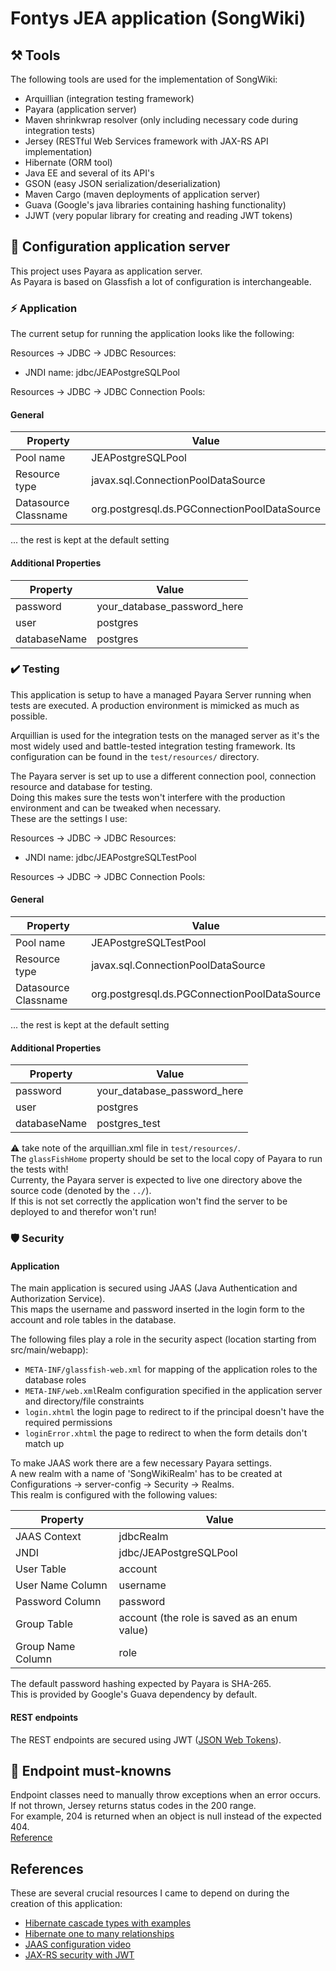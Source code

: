 # Fontys JEA application (SongWiki)

## :hammer_and_pick: Tools
The following tools are used for the implementation of SongWiki:

- Arquillian (integration testing framework)
- Payara (application server)
- Maven shrinkwrap resolver (only including necessary code during integration tests)
- Jersey (RESTful Web Services framework with JAX-RS API implementation)
- Hibernate (ORM tool)
- Java EE and several of its API's
- GSON (easy JSON serialization/deserialization)
- Maven Cargo (maven deployments of application server)
- Guava (Google's java libraries containing hashing functionality)
- JJWT (very popular library for creating and reading JWT tokens)

## :wrench: Configuration application server
This project uses Payara as application server.  
As Payara is based on Glassfish a lot of configuration is interchangeable.

### :zap: Application
The current setup for running the application looks like the following:

Resources -> JDBC -> JDBC Resources:
* JNDI name: jdbc/JEAPostgreSQLPool

Resources -> JDBC -> JDBC Connection Pools:
#### General
| Property             | Value                                        |
|----------------------|----------------------------------------------|
| Pool name            | JEAPostgreSQLPool                            |
| Resource type        | javax.sql.ConnectionPoolDataSource           |
| Datasource Classname | org.postgresql.ds.PGConnectionPoolDataSource |

... the rest is kept at the default setting
    
#### Additional Properties
| Property     | Value                       |
|--------------|-----------------------------|
| password     | your_database_password_here |
| user         | postgres                    |
| databaseName | postgres                    |

### :heavy_check_mark: Testing
This application is setup to have a managed Payara Server running when tests are executed.
A production environment is mimicked as much as possible.

Arquillian is used for the integration tests on the managed server as it's the most widely used and battle-tested 
integration testing framework. Its configuration can be found in the `test/resources/` directory.

The Payara server is set up to use a different connection pool, connection resource and database for testing.  
Doing this makes sure the tests won't interfere with the production environment and can be tweaked when necessary.  
These are the settings I use:

Resources -> JDBC -> JDBC Resources:
* JNDI name: jdbc/JEAPostgreSQLTestPool

Resources -> JDBC -> JDBC Connection Pools:
#### General
| Property             | Value                                        |
|----------------------|----------------------------------------------|
| Pool name            | JEAPostgreSQLTestPool                        |
| Resource type        | javax.sql.ConnectionPoolDataSource           |
| Datasource Classname | org.postgresql.ds.PGConnectionPoolDataSource |

... the rest is kept at the default setting
    
#### Additional Properties
| Property     | Value                       |
|--------------|-----------------------------|
| password     | your_database_password_here |
| user         | postgres                    |
| databaseName | postgres_test               |

:warning: take note of the arquillian.xml file in `test/resources/`.  
The `glassFishHome` property should be set to the local copy of Payara to run the tests with!  
Currenty, the Payara server is expected to live one directory above the source code (denoted by the `../`).  
If this is not set correctly the application won't find the server to be deployed to and therefor won't run!

### :shield: Security  
#### Application  
The main application is secured using JAAS (Java Authentication and Authorization Service).  
This maps the username and password inserted in the login form to the account and role tables in the database.

The following files play a role in the security aspect (location starting from src/main/webapp):
* `META-INF/glassfish-web.xml` for mapping of the application roles to the database roles
* `META-INF/web.xml`Realm configuration specified in the application server and directory/file constraints
* `login.xhtml` the login page to redirect to if the principal doesn't have the required permissions
* `loginError.xhtml` the page to redirect to when the form details don't match up

To make JAAS work there are a few necessary Payara settings.  
A new realm with a name of 'SongWikiRealm' has to be created at Configurations -> server-config -> Security -> Realms.  
This realm is configured with the following values:

| Property          | Value                                        |
|-------------------|----------------------------------------------|
| JAAS Context      | jdbcRealm                                    |
| JNDI              | jdbc/JEAPostgreSQLPool                       |
| User Table        | account                                      |
| User Name Column  | username                                     |
| Password Column   | password                                     |
| Group Table       | account (the role is saved as an enum value) |
| Group Name Column | role                                         |

The default password hashing expected by Payara is SHA-265.  
This is provided by Google's Guava dependency by default.

#### REST endpoints  
The REST endpoints are secured using JWT ([JSON Web Tokens](https://jwt.io/)).

## :round_pushpin: Endpoint must-knowns
Endpoint classes need to manually throw exceptions when an error occurs.  
If not thrown, Jersey returns status codes in the 200 range.  
For example, 204 is returned when an object is null instead of the expected 404.  
[Reference](https://stackoverflow.com/a/22869076)

## References
These are several crucial resources I came to depend on during the creation of this application:

- [Hibernate cascade types with examples](https://vladmihalcea.com/a-beginners-guide-to-jpa-and-hibernate-cascade-types/)
- [Hibernate one to many relationships](https://vladmihalcea.com/the-best-way-to-map-a-onetomany-association-with-jpa-and-hibernate/)
- [JAAS configuration video](https://www.youtube.com/watch?v=1xsU6juUZd0)
- [JAX-RS security with JWT](https://antoniogoncalves.org/2016/10/03/securing-jax-rs-endpoints-with-jwt/)